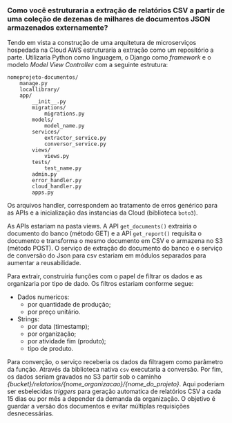 ### Como você estruturaria a extração de relatórios CSV a partir de uma coleção de dezenas de milhares de documentos JSON armazenados externamente?

Tendo em vista a construção de uma arquitetura de microserviços hospedada na Cloud AWS estruturaria a extração como um repositório a parte. Utilizaria Python como linguagem, o Django como *framework* e o modelo *Model View Controller* com a seguinte estrutura:

```
nomeprojeto-documentos/
    manage.py
    locallibrary/
    app/
        __init__.py
        migrations/
            migrations.py
        models/
            model_name.py
        services/
            extractor_service.py
            conversor_service.py
        views/
            views.py
        tests/
            test_name.py
        admin.py
        error_handler.py
        cloud_handler.py
        apps.py
```

Os arquivos handler, correspondem ao tratamento de erros genérico para as APIs e a inicialização das instancias da Cloud (biblioteca `boto3`). 

As APIs estariam na pasta views. A API `get_documents()` extrairia o documento do banco (método GET) e a API `get_report()` requisita o documento e transforma o mesmo documento em CSV e o armazena no S3 (método POST). O serviço de extração do documento do banco e o serviço de conversão do Json para csv estariam em módulos separados para aumentar a reusabilidade. 

Para extrair, construiria funções com o papel de filtrar os dados e as organizaria por tipo de dado. Os filtros estariam conforme segue:
- Dados numericos:
    - por quantidade de produção;
    - por preço unitário.
- Strings:
    - por data (timestamp);
    - por organização;
    - por atividade fim (produto);
    - tipo de produto.
            
Para converção, o serviço receberia os dados da filtragem como parâmetro da função. Através da biblioteca nativa `csv` executaria a conversão. Por fim, os dados seriam gravados no S3 partir sob o caminho *{bucket}/relatorios/{nome_organizacao}/{nome_do_projeto}*. Aqui poderiam ser esbelecidas *triggers* para geração automatica de relatórios CSV a cada 15 dias ou por mês a depender da demanda da organização. O objetivo é guardar a versão dos documentos e evitar múltiplas requisições desnecessárias. 

